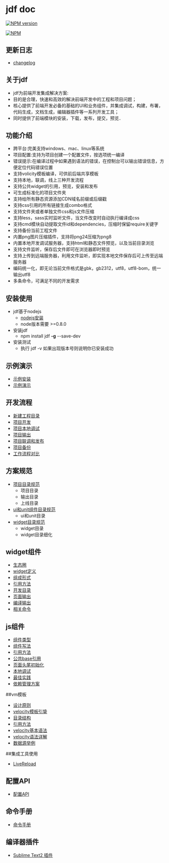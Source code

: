 # jdf doc

[![NPM version](https://badge.fury.io/js/jdf.png)](http://badge.fury.io/js/jdf)

[![NPM](https://nodei.co/npm/jdf.png?downloads=true)](https://nodei.co/npm/jdf/)

## 更新日志

* [changelog](https://github.com/putaoshu/jdf/blob/master/change.md)

## 关于jdf

*   jdf为前端开发集成解决方案:
*   目的是合理，快速和高效的解决前端开发中的工程和项目问题；
*   核心提供了前端开发必备的基础的UI和业务组件，并集成调试，构建，布署，代码生成，文档生成，编辑器插件等一系列开发工具；
*   同时提供了前端模块的安装，下载，发布，提交，预览．

## 功能介绍

* 跨平台:完美支持windows、mac、linux等系统
* 项目配置:支持为项目创建一个配置文件，按选项统一编译
* 错误提示:在编译过程中如果遇到语法的错误，在控制台可以输出错误信息，方便定位代码错误位置
* 支持volicity模板编译，可供前后端共享模板
* 支持本地，联调，线上三种开发流程
* 支持公共widget的引用，预览，安装和发布
* 可生成标准化的项目文件夹
* 支持给所有静态资源添加CDN域名前缀或后缀戳
* 支持css引用的所有链接生成combo格式
* 支持文件夹或者单独文件css和js文件压缩
* 支持less，sass实时监听文件，当文件改变时自动执行编译成css
* 支持cmd模块自动提取文件id和dependencies，压缩时保留require关键字
* 支持备份当前工程文件
* 内置png图片压缩插件，支持将png24压缩为png8
* 内置本地开发调试服务器，支持html和静态文件预览，以及当前目录浏览
* 支持文件监听，保存后文件即可在浏览器即时预览
* 支持上传到远端服务器，利用文件监听，即实现本地文件保存后可上传至远端服务器
* 编码统一化，即无论当前文件格式是gbk，gb2312，utf8，utf8-bom，统一输出utf8
* 多条命令，可满足不同的开发需求

## 安装使用

*   jdf基于nodejs
	*   [nodejs安装](http://nodejs.org/download/)
	*   node版本需要 >=0.8.0
*   安装jdf
	* npm install jdf **-g** --save-dev
*   安装测试
	* 执行 jdf -v 如果出现版本号则说明你已安装成功

## 示例演示

*   [示例安装](https://github.com/putaoshu/jdf-doc/blob/master/demo.md#%E7%A4%BA%E4%BE%8B%E5%AE%89%E8%A3%85)
*   [示例演示](https://github.com/putaoshu/jdf-doc/blob/master/demo.md#%E7%A4%BA%E4%BE%8B%E6%BC%94%E7%A4%BA)

## 开发流程

*   [新建工程目录](https://github.com/putaoshu/jdf-doc/blob/master/dev.md#%E6%96%B0%E5%BB%BA%E5%B7%A5%E7%A8%8B%E7%9B%AE%E5%BD%95)
*   [项目开发](https://github.com/putaoshu/jdf-doc/blob/master/dev.md#%E9%A1%B9%E7%9B%AE%E5%BC%80%E5%8F%91)
*   [项目本地调试](https://github.com/putaoshu/jdf-doc/blob/master/dev.md#%E9%A1%B9%E7%9B%AE%E6%9C%AC%E5%9C%B0%E8%B0%83%E8%AF%95)
*   [项目输出](https://github.com/putaoshu/jdf-doc/blob/master/dev.md#%E9%A1%B9%E7%9B%AE%E8%BE%93%E5%87%BA)
*   [项目联调和发布](https://github.com/putaoshu/jdf-doc/blob/master/dev.md#%E9%A1%B9%E7%9B%AE%E8%81%94%E8%B0%83%E5%92%8C%E5%8F%91%E5%B8%83)
*   [项目备份](https://github.com/putaoshu/jdf-doc/blob/master/dev.md#%E9%A1%B9%E7%9B%AE%E5%A4%87%E4%BB%BD)
*   [工作流程对比](https://github.com/putaoshu/jdf-doc/blob/master/compare.md)

## 方案规范

*   [项目目录规范](https://github.com/putaoshu/jdf-doc/blob/master/dir.md#%E9%A1%B9%E7%9B%AE%E7%9B%AE%E5%BD%95%E8%A7%84%E8%8C%83)
    *   项目目录
    *   输出目录
    *   上线目录
*   [ui和unit组件目录规范](https://github.com/putaoshu/jdf-doc/blob/master/dir.md#ui%E5%92%8Cunit%E7%BB%84%E4%BB%B6%E7%9B%AE%E5%BD%95%E8%A7%84%E8%8C%83)
	*  ui和unit目录
*   [widget目录规范](https://github.com/putaoshu/jdf-doc/blob/master/dir.md#widget%E7%9B%AE%E5%BD%95%E8%A7%84%E8%8C%83)
	* widget目录
	* widget目录细化

## widget组件

*   [生态圈](https://github.com/putaoshu/jdf-doc/blob/master/widget.md#%E7%94%9F%E6%80%81%E5%9C%88)
*   [widget定义](https://github.com/putaoshu/jdf-doc/blob/master/widget.md#widget%E5%AE%9A%E4%B9%89)
*   [组成形式](https://github.com/putaoshu/jdf-doc/blob/master/widget.md#%E7%BB%84%E6%88%90%E5%BD%A2%E5%BC%8F)
*   [引用方法](https://github.com/putaoshu/jdf-doc/blob/master/widget.md#%E5%BC%95%E7%94%A8%E6%96%B9%E6%B3%95)
*   [开发目录](https://github.com/putaoshu/jdf-doc/blob/master/widget.md#%E5%BC%80%E5%8F%91%E7%9B%AE%E5%BD%95)
*   [页面输出](https://github.com/putaoshu/jdf-doc/blob/master/widget.md#%E9%A1%B5%E9%9D%A2%E8%BE%93%E5%87%BA)
*   [编译输出](https://github.com/putaoshu/jdf-doc/blob/master/widget.md#%E7%BC%96%E8%AF%91%E8%BE%93%E5%87%BA)
*   [相关命令](https://github.com/putaoshu/jdf-doc/blob/master/widget.md#%E7%9B%B8%E5%85%B3%E5%91%BD%E4%BB%A4)

## js组件

*   [组件类型](https://github.com/putaoshu/jdf-doc/blob/master/js.md#%E7%BB%84%E4%BB%B6%E7%B1%BB%E5%9E%8B)
*   [组件写法](https://github.com/putaoshu/jdf-doc/blob/master/js.md#%E7%BB%84%E4%BB%B6%E5%86%99%E6%B3%95)
*   [引用方法](https://github.com/putaoshu/jdf-doc/blob/master/js.md#%E5%BC%95%E7%94%A8%E6%96%B9%E6%B3%95)
*   [公共base引用](https://github.com/putaoshu/jdf-doc/blob/master/js.md#%E5%85%AC%E5%85%B1base%E5%BC%95%E7%94%A8)
*   [页面头尾初始化](https://github.com/putaoshu/jdf-doc/blob/master/js.md#%E9%A1%B5%E9%9D%A2%E5%A4%B4%E5%B0%BE%E5%88%9D%E5%A7%8B%E5%8C%96)
*   [本地调试](https://github.com/putaoshu/jdf-doc/blob/master/js.md#%E6%9C%AC%E5%9C%B0%E8%B0%83%E8%AF%95)
*   [最佳实践](https://github.com/putaoshu/jdf-doc/blob/master/js.md#%E6%9C%80%E4%BD%B3%E5%AE%9E%E8%B7%B5)
*   [依赖管理方案](https://github.com/putaoshu/jdf-doc/blob/master/depend.md)

##vm模板

* [设计原则](https://github.com/putaoshu/jdf-doc/blob/master/vm.md#设计原则)
* [velocity模板引挚](https://github.com/putaoshu/jdf-doc/blob/master/vm.md#velocity模板引挚)
* [目录结构](https://github.com/putaoshu/jdf-doc/blob/master/vm.md#目录结构)
* [引用方法](https://github.com/putaoshu/jdf-doc/blob/master/vm.md#引用方法)
* [velocity基本语法](https://github.com/putaoshu/jdf-doc/blob/master/vm.md#velocity基本语法)
* [velocity语法详解](https://github.com/putaoshu/jdf-doc/blob/master/vm.md#velocity语法详解)
* [数据源举例](https://github.com/putaoshu/jdf-doc/blob/master/vm.md#数据源举例)

##集成工具使用
*   [LiveReload](https://github.com/putaoshu/jdf-doc/blob/master/livereload.md)


## 配置API

*   [配置API](https://github.com/putaoshu/jdf-doc/blob/master/config.md)

## 命令手册

*   [命令手册](https://github.com/putaoshu/jdf-doc/blob/master/api.md)

## 编译器插件

* [Sublime Text2 插件](https://sublime.wbond.net/packages/Jdf%20-%20Tool)